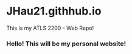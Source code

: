 # JHau21.githhub.io

This is my ATLS 2200 - Web Repo!

### Hello! This will be my personal website!
